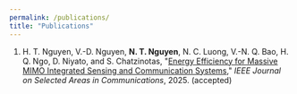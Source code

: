 ```yaml
---
permalink: /publications/
title: "Publications"
---
```


<ol>

<li>
  H. T. Nguyen, V.-D. Nguyen, <strong>N. T. Nguyen</strong>, N. C. Luong, V.-N. Q. Bao, H. Q. Ngo, D. Niyato, and S. Chatzinotas,  
  "<a href="https://www.arxiv.org/pdf/2509.10290" target="_blank">Energy Efficiency for Massive MIMO Integrated Sensing and Communication Systems</a>,"  
  <span><em>IEEE Journal on Selected Areas in Communications</em></span>, 2025. (accepted)
</li>

</ol>
<script>
(function(){
  function clean(s){return (s||"").replace(/\s+/g," ").trim();}
  function firstLink(el){const a=el.querySelector("a[href]");return a?a.href:null;}
  function quotedTitle(li){const m=li.innerHTML.match(/"([^"]{3,})"/);if(m)return m[1].trim();const a=li.querySelector("a[href]");return a?clean(a.textContent):null;}

  // NEW: robustly extract authors = everything before the first <a>
  function authorsFromDOM(li){
    let out = "";
    for(const node of li.childNodes){
      if(node.nodeType === 1 && node.tagName === "A") break; // stop when we reach the first link (title)
      if(node.nodeType === 3) out += node.nodeValue;         // plain text
      else if(node.nodeType === 1) out += " " + node.textContent; // include <strong> etc.
    }
    out = clean(out);
    return out.replace(/,\s*$/,""); // drop trailing comma if present
  }

  // CHANGED: build minimal BibTeX with authors only (keep buttons working)
  function fallbackBib(li,title){
    const authors = authorsFromDOM(li) || "Unknown";
    // simple key = last token of first author (letters only)
    const firstAuthor = clean((authors.split(",")[0]||"key"));
    const key = (firstAuthor.split(/\s+/).pop()||"key").replace(/[^A-Za-z]/g,"") || "key";
    return `@misc{${key},
  author = {${authors}}
}`;
  }

  function buildPanel(bib){
    const box=document.createElement("div");box.className="bibtex-box";
    const copy=document.createElement("button");copy.className="bibtex-copy";copy.textContent="Copy";
    copy.onclick=()=>{navigator.clipboard.writeText(bib).then(()=>{copy.textContent="Copied!";setTimeout(()=>copy.textContent="Copy",1200);});};
    const pre=document.createElement("pre");pre.textContent=bib;box.appendChild(copy);box.appendChild(pre);return box;
  }

  function addButtons(){
    document.querySelectorAll("li").forEach(li=>{
      if(li.querySelector(".bibtex-btn"))return;
      if(!/(19|20)\d{2}/.test(li.textContent))return;
      const btn=document.createElement("button");btn.className="bibtex-btn";btn.textContent="BibTex";
      btn.onclick=()=>{document.querySelectorAll(".bibtex-box").forEach(b=>b.remove());const bib=fallbackBib(li,quotedTitle(li));btn.insertAdjacentElement("afterend",buildPanel(bib));};
      li.appendChild(document.createElement("br"));li.appendChild(btn);
    });
  }
  if(document.readyState==="loading"){document.addEventListener("DOMContentLoaded",addButtons);}else{addButtons();}
})();
</script>
